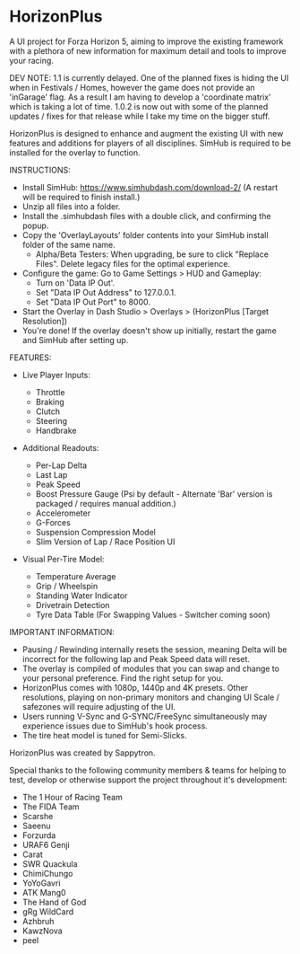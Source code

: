 # HorizonPlus
A UI project for Forza Horizon 5, aiming to improve the existing framework with a plethora of new information for maximum detail and tools to improve your racing.

DEV NOTE: 1.1 is currently delayed. One of the planned fixes is hiding the UI when in Festivals / Homes, however the game does not provide an 'inGarage' flag. As a result I am having to develop a 'coordinate matrix' which is taking a lot of time.
1.0.2 is now out with some of the planned updates / fixes for that release while I take my time on the bigger stuff.

HorizonPlus is designed to enhance and augment the existing UI with new features and additions for players of all disciplines.
SimHub is required to be installed for the overlay to function.

INSTRUCTIONS:
- Install SimHub: https://www.simhubdash.com/download-2/ (A restart will be required to finish install.)
- Unzip all files into a folder.
- Install the .simhubdash files with a double click, and confirming the popup. 
- Copy the 'OverlayLayouts' folder contents into your SimHub install folder of the same name.
  - Alpha/Beta Testers: When upgrading, be sure to click "Replace Files". Delete legacy files for the optimal experience.
- Configure the game: Go to Game Settings > HUD and Gameplay:
  - Turn on 'Data IP Out'.
  - Set "Data IP Out Address" to 127.0.0.1.
  - Set "Data IP Out Port" to 8000.
- Start the Overlay in Dash Studio > Overlays > (HorizonPlus [Target Resolution])
- You're done! If the overlay doesn't show up initially, restart the game and SimHub after setting up.

FEATURES:
- Live Player Inputs: 
   - Throttle
   - Braking
   - Clutch
   - Steering
   - Handbrake

- Additional Readouts:
   - Per-Lap Delta
   - Last Lap
   - Peak Speed
   - Boost Pressure Gauge (Psi by default - Alternate 'Bar' version is packaged / requires manual addition.)
   - Accelerometer
   - G-Forces
   - Suspension Compression Model
   - Slim Version of Lap / Race Position UI

- Visual Per-Tire Model:
   - Temperature Average
   - Grip / Wheelspin
   - Standing Water Indicator
   - Drivetrain Detection
   - Tyre Data Table (For Swapping Values - Switcher coming soon)

IMPORTANT INFORMATION:
- Pausing / Rewinding internally resets the session, meaning Delta will be incorrect for the following lap and Peak Speed data will reset.
- The overlay is compiled of modules that you can swap and change to your personal preference. Find the right setup for you.
- HorizonPlus comes with 1080p, 1440p and 4K presets. Other resolutions, playing on non-primary monitors and changing UI Scale / safezones will require adjusting of the UI.
- Users running V-Sync and G-SYNC/FreeSync simultaneously may experience issues due to SimHub's hook process.
- The tire heat model is tuned for Semi-Slicks.

HorizonPlus was created by Sappytron.

Special thanks to the following community members & teams for helping to test, develop or otherwise support the project throughout it's development:
- The 1 Hour of Racing Team
- The FIDA Team
- Scarshe
- Saeenu
- Forzurda
- URAF6 Genji
- Carat
- SWR Quackula
- ChimiChungo
- YoYoGavri
- ATK Mang0
- The Hand of God
- gRg WildCard
- Azhbruh
- KawzNova
- peel
